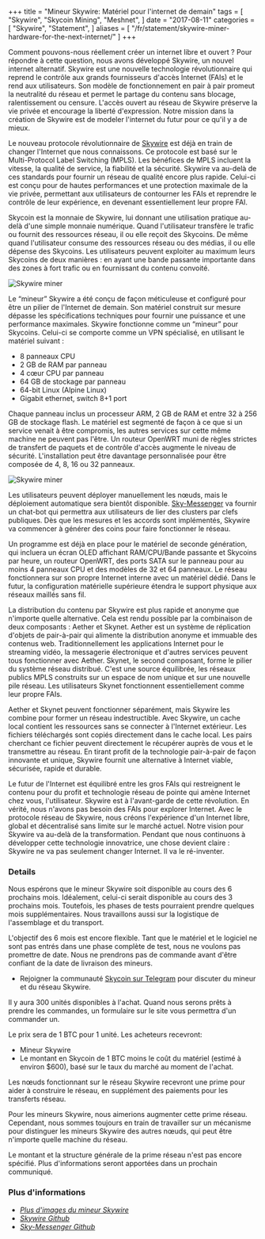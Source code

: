+++
title = "Mineur Skywire: Matériel pour l'internet de demain"
tags = [
    "Skywire",
    "Skycoin Mining",
    "Meshnet",
]
date = "2017-08-11"
categories = [
    "Skywire",
    "Statement",
]
aliases = [
	"/fr/statement/skywire-miner-hardware-for-the-next-internet/"
]
+++

Comment pouvons-nous réellement créer un internet libre et ouvert ? Pour répondre
à cette question, nous avons développé Skywire, un nouvel internet alternatif.
Skywire est une nouvelle technologie révolutionnaire qui reprend le contrôle aux
grands fournisseurs d'accès Internet (FAIs) et le rend aux utilisateurs. Son modèle
de fonctionnement en pair à pair promeut la neutralité du réseau et permet le partage
du contenu sans blocage, ralentissement ou censure. L'accès ouvert au réseau de Skywire
préserve la vie privée et encourage la liberté d'expression. Notre mission dans la création
de Skywire est de modeler l'internet du futur pour ce qu'il y a de mieux.

Le nouveau protocole révolutionnaire de [Skywire](https://github.com/skycoin/skywire)
est déjà en train de changer l'Internet que nous connaissons. Ce protocole est basé
sur le Multi-Protocol Label Switching (MPLS).
Les bénéfices de MPLS incluent la vitesse, la qualité de service, la fiabilité et
la sécurité.
Skywire va au-delà de ces standards pour fournir un réseau de qualité encore
plus rapide.
Celui-ci est conçu pour de hautes performances et une protection maximale de la vie
privée, permettant aux utilisateurs de contourner les FAIs et reprendre le contrôle de
leur expérience, en devenant essentiellement leur propre FAI.

Skycoin est la monnaie de Skywire, lui donnant une utilisation pratique au-delà
d'une simple monnaie numérique. Quand l'utilisateur transfère le trafic ou fournit
des ressources réseau, il ou elle reçoit des Skycoins. De même quand l'utilisateur
consume des ressources réseau ou des médias, il ou elle dépense des Skycoins. Les
utilisateurs peuvent exploiter au maximum leurs Skycoins de deux manières : en ayant
une bande passante importante dans des zones à fort trafic ou en fournissant
du contenu convoité.

![Skywire miner](https://i.imgur.com/ASFEeYi.jpg)

Le “mineur” Skywire a été conçu de façon méticuleuse et configuré pour être un
pilier de l'Internet de demain. Son matériel construit sur mesure dépasse les
spécifications techniques pour fournir une puissance et une performance maximales.
Skywire fonctionne comme un  “mineur” pour Skycoins. Celui-ci se comporte comme
un VPN spécialisé, en utilisant le matériel suivant :

- 8 panneaux CPU
- 2 GB de RAM par panneau
- 4 cœur CPU par panneau
- 64 GB de stockage par panneau
- 64-bit Linux (Alpine Linux)
- Gigabit ethernet, switch 8+1 port

Chaque panneau inclus un processeur ARM, 2 GB de RAM et entre 32 à 256 GB de
stockage flash. Le matériel est segmenté de façon à ce que si un service venait à
être compromis, les autres services sur cette même machine ne peuvent pas l'être.
Un routeur OpenWRT muni de règles strictes de transfert de paquets et de contrôle
d'accès augmente le niveau de sécurité.
L'installation peut être davantage personnalisée pour être composée de 4, 8, 16 ou 32
panneaux.

![Skywire miner](https://i.imgur.com/2zj4CUV.jpg)

Les utilisateurs peuvent déployer manuellement les nœuds, mais le déploiement
automatique sera bientôt disponible. [Sky-Messenger](https://github.com/skycoin/net)
va fournir un chat-bot qui permettra aux utilisateurs de lier des clusters par clefs
publiques. Dès que les mesures et les accords sont implémentés, Skywire va commencer à
générer des coins pour faire fonctionner le réseau.

Un programme est déjà en place pour le matériel de seconde génération, qui incluera
un écran OLED affichant RAM/CPU/Bande passante et Skycoins par heure, un routeur
OpenWRT, des ports SATA sur le panneau pour au moins 4 panneaux CPU et des modèles
de 32 et 64 panneaux. Le réseau fonctionnera sur son propre Internet interne avec
un matériel dédié. Dans le futur, la configuration matérielle supérieure étendra le
support physique aux réseaux maillés sans fil.

La distribution du contenu par Skywire est plus rapide et anonyme que n'importe
quelle alternative. Cela est rendu possible par la combinaison de deux composants :
Aether et Skynet. Aether est un système de réplication d'objets de pair-à-pair qui
alimente la distribution anonyme et immuable des contenus web. Traditionnellement
les applications Internet pour le streaming vidéo, la messagerie électronique et
d'autres services peuvent tous fonctionner avec Aether. Skynet, le second composant,
forme le pilier du système réseau distribué. C'est une source équilibrée, les réseaux
publics MPLS construits sur un espace de nom unique et sur une nouvelle pile réseau.
Les utilisateurs Skynet fonctionnent essentiellement comme leur propre FAIs.

Aether et Skynet peuvent fonctionner séparément, mais Skywire les combine pour
former un réseau indestructible. Avec Skywire, un cache local contient les ressources
sans se connecter à l'Internet extérieur. Les fichiers téléchargés sont copiés
directement dans le cache local. Les pairs cherchant ce fichier peuvent directement
le récupérer auprès de vous et le transmettre au réseau. En tirant profit de
la technologie pair-à-pair de façon innovante et unique, Skywire fournit une
alternative à Internet viable, sécurisée, rapide et durable.

Le futur de l'Internet est équilibré entre les gros FAIs qui restreignent le
contenu pour du profit et technologie réseau de pointe qui amène Internet chez vous,
l'utilisateur. Skywire est à l'avant-garde de cette révolution. En vérité,
nous n'avons pas besoin des FAIs pour explorer Internet. Avec le protocole réseau
de Skywire, nous créons l'expérience d'un Internet libre, global et décentralisé
sans limite sur le marché actuel. Notre vision pour Skywire va au-delà de la
transformation. Pendant que nous continuons à développer cette technologie
innovatrice, une chose devient claire :
Skywire ne va pas seulement changer Internet. Il va le ré-inventer.

### Details

Nous espérons que le mineur Skywire soit disponible au cours des 6 prochains mois.
Idéalement, celui-ci serait disponible au cours des 3 prochains mois. Toutefois,
les phases de tests pourraient prendre quelques mois supplémentaires.
Nous travaillons aussi sur la logistique de l'assemblage et du transport.

L'objectif des 6 mois est encore flexible. Tant que le matériel et le logiciel
ne sont pas entrés dans une phase complète de test, nous ne voulons pas promettre
de date. Nous ne prendrons pas de commande avant d'être confiant de la date de
livraison des mineurs.

* Rejoigner la communauté [Skycoin sur Telegram](https://t.me/Skycoin) pour
discuter du mineur et du réseau Skywire.

Il y aura 300 unités disponibles à l'achat. Quand nous serons prêts à prendre les
commandes, un formulaire sur le site vous permettra d'un commander un.

Le prix sera de 1 BTC pour 1 unité. Les acheteurs recevront:

* Mineur Skywire
* Le montant en Skycoin de 1 BTC moins le coût du matériel (estimé à environ $600),
basé sur le taux du marché au moment de l'achat.

Les nœuds fonctionnant sur le réseau Skywire recevront une prime pour aider à
construire le réseau, en supplément des paiements pour les transferts réseau.

Pour les mineurs Skywire, nous aimerions augmenter cette prime réseau.
Cependant, nous sommes toujours en train de travailler sur un mécanisme pour
distinguer les mineurs Skywire des autres nœuds, qui peut être n'importe quelle
machine du réseau.

Le montant et la structure générale de la prime réseau n'est pas encore spécifié.
Plus d'informations seront apportées dans un prochain communiqué.


### Plus d'informations

- *[Plus d'images du mineur Skywire](https://imgur.com/a/mpnzh)*
- *[Skywire Github](https://github.com/skycoin/skywire)*
- *[Sky-Messenger Github](https://github.com/skycoin/net)*
